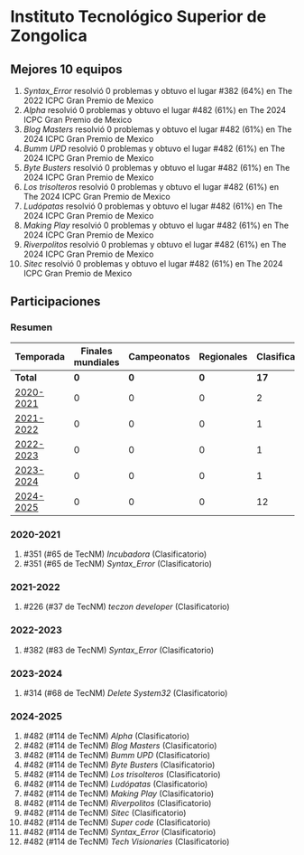 # Instituto Tecnológico Superior de Zongolica

## Mejores 10 equipos

1. _Syntax_Error_ resolvió 0 problemas y obtuvo el lugar #382 (64%) en The 2022 ICPC Gran Premio de Mexico
1. _Alpha_ resolvió 0 problemas y obtuvo el lugar #482 (61%) en The 2024 ICPC Gran Premio de Mexico
1. _Blog Masters_ resolvió 0 problemas y obtuvo el lugar #482 (61%) en The 2024 ICPC Gran Premio de Mexico
1. _Bumm UPD_ resolvió 0 problemas y obtuvo el lugar #482 (61%) en The 2024 ICPC Gran Premio de Mexico
1. _Byte Busters_ resolvió 0 problemas y obtuvo el lugar #482 (61%) en The 2024 ICPC Gran Premio de Mexico
1. _Los trisolteros_ resolvió 0 problemas y obtuvo el lugar #482 (61%) en The 2024 ICPC Gran Premio de Mexico
1. _Ludópatas_ resolvió 0 problemas y obtuvo el lugar #482 (61%) en The 2024 ICPC Gran Premio de Mexico
1. _Making Play_ resolvió 0 problemas y obtuvo el lugar #482 (61%) en The 2024 ICPC Gran Premio de Mexico
1. _Riverpolitos_ resolvió 0 problemas y obtuvo el lugar #482 (61%) en The 2024 ICPC Gran Premio de Mexico
1. _Sitec_ resolvió 0 problemas y obtuvo el lugar #482 (61%) en The 2024 ICPC Gran Premio de Mexico

## Participaciones

### Resumen

| Temporada | Finales mundiales | Campeonatos | Regionales | Clasificatorios | Equipos |
| --- | --- | --- | --- | --- | --- |
| **Total** | **0** | **0** | **0** | **17** | **17** |
| [2020-2021](#2020-2021) | 0 | 0 | 0 | 2 | 2 |
| [2021-2022](#2021-2022) | 0 | 0 | 0 | 1 | 1 |
| [2022-2023](#2022-2023) | 0 | 0 | 0 | 1 | 1 |
| [2023-2024](#2023-2024) | 0 | 0 | 0 | 1 | 1 |
| [2024-2025](#2024-2025) | 0 | 0 | 0 | 12 | 12 |

### 2020-2021

1. #351 (#65 de TecNM) _Incubadora_ (Clasificatorio)
1. #351 (#65 de TecNM) _Syntax_Error_ (Clasificatorio)

### 2021-2022

1. #226 (#37 de TecNM) _teczon developer_ (Clasificatorio)

### 2022-2023

1. #382 (#83 de TecNM) _Syntax_Error_ (Clasificatorio)

### 2023-2024

1. #314 (#68 de TecNM) _Delete System32_ (Clasificatorio)

### 2024-2025

1. #482 (#114 de TecNM) _Alpha_ (Clasificatorio)
1. #482 (#114 de TecNM) _Blog Masters_ (Clasificatorio)
1. #482 (#114 de TecNM) _Bumm UPD_ (Clasificatorio)
1. #482 (#114 de TecNM) _Byte Busters_ (Clasificatorio)
1. #482 (#114 de TecNM) _Los trisolteros_ (Clasificatorio)
1. #482 (#114 de TecNM) _Ludópatas_ (Clasificatorio)
1. #482 (#114 de TecNM) _Making Play_ (Clasificatorio)
1. #482 (#114 de TecNM) _Riverpolitos_ (Clasificatorio)
1. #482 (#114 de TecNM) _Sitec_ (Clasificatorio)
1. #482 (#114 de TecNM) _Super code_ (Clasificatorio)
1. #482 (#114 de TecNM) _Syntax_Error_ (Clasificatorio)
1. #482 (#114 de TecNM) _Tech Visionaries_ (Clasificatorio)



